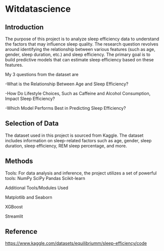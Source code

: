 # Witdatascience
## Introduction
The purpose of this project is to analyze sleep efficiency data to understand the factors that may influence sleep quality. The research question revolves around identifying the relationship between various features (such as age, gender, sleep duration, etc.) and sleep efficiency. The primary goal is to build predictive models that can estimate sleep efficiency based on these features.

My 3 questions from the dataset are

-What is the Relationship Between Age and Sleep Efficiency?

-How Do Lifestyle Choices, Such as Caffeine and Alcohol Consumption, Impact Sleep Efficiency?

-Which Model Performs Best in Predicting Sleep Efficiency?

## Selection of Data

The dataset used in this project is sourced from Kaggle. The dataset includes information on sleep-related factors such as age, gender, sleep duration, sleep efficiency, REM sleep percentage, and more. 

## Methods
Tools:
For data analysis and inference, the project utilizes a set of powerful tools:
NumPy
SciPy
Pandas 
Scikit-learn

Additional Tools/Modules Used 

Matplotlib and Seaborn

XGBoost

Streamlit

## Reference

https://www.kaggle.com/datasets/equilibriumm/sleep-efficiency/code
